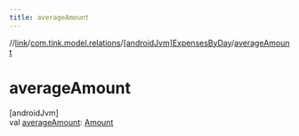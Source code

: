 ```yaml
---
title: averageAmount
---
```

//[link](../../../index.html)/[com.tink.model.relations](../index.html)/[[androidJvm]ExpensesByDay](index.html)/[averageAmount](average-amount.html)



# averageAmount



[androidJvm]\
val [averageAmount](average-amount.html): [Amount](../../com.tink.model.misc/[android-jvm]-amount/index.html)




